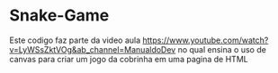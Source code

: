 # Snake-Game

Este codigo faz parte da video aula https://www.youtube.com/watch?v=LyWSsZktVOg&ab_channel=ManualdoDev no qual ensina o uso de canvas para criar um jogo da cobrinha em uma pagina de HTML
